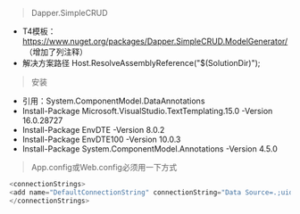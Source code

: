> Dapper.SimpleCRUD
- T4模板：https://www.nuget.org/packages/Dapper.SimpleCRUD.ModelGenerator/  （增加了列注释）
- 解决方案路径 Host.ResolveAssemblyReference("$(SolutionDir)");


> 安装

- 引用：System.ComponentModel.DataAnnotations
- Install-Package Microsoft.VisualStudio.TextTemplating.15.0 -Version 16.0.28727
- Install-Package EnvDTE -Version 8.0.2
- Install-Package EnvDTE100 -Version 10.0.3
- Install-Package System.ComponentModel.Annotations -Version 4.5.0


> App.config或Web.config必须用一下方式

``` C#
<connectionStrings>
<add name="DefaultConnectionString" connectionString="Data Source=.;uid=sa;pwd=123456;database=;" providerName="System.Data.SqlClient" />
</connectionStrings>
```
